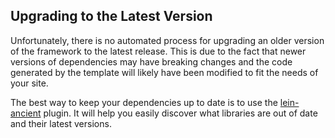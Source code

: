 ## Upgrading to the Latest Version

Unfortunately, there is no automated process for upgrading an older version of the framework to the latest release.
This is due to the fact that newer versions of dependencies may have breaking changes and the code generated by
the template will likely have been modified to fit the needs of your site.

The best way to keep your dependencies up to date is to use the [lein-ancient](https://github.com/xsc/lein-ancient) plugin.
It will help you easily discover what libraries are out of date and their latest versions.

